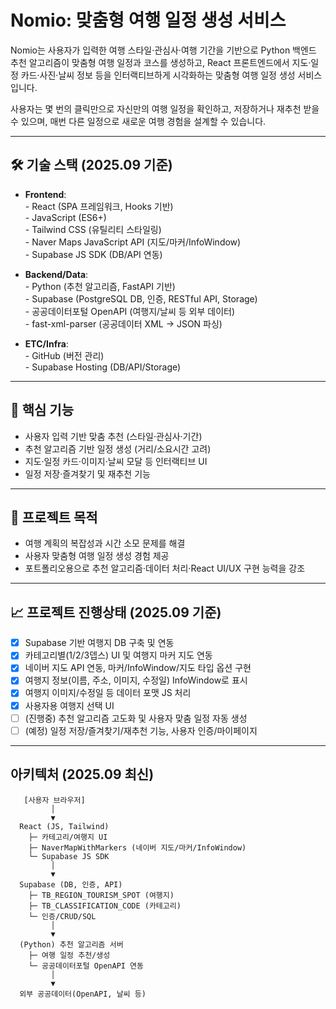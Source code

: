 
# Nomio: 맞춤형 여행 일정 생성 서비스

Nomio는 사용자가 입력한 여행 스타일·관심사·여행 기간을 기반으로 Python 백엔드 추천 알고리즘이 맞춤형 여행 일정과 코스를 생성하고, React 프론트엔드에서 지도·일정 카드·사진·날씨 정보 등을 인터랙티브하게 시각화하는 맞춤형 여행 일정 생성 서비스입니다.

사용자는 몇 번의 클릭만으로 자신만의 여행 일정을 확인하고, 저장하거나 재추천 받을 수 있으며, 매번 다른 일정으로 새로운 여행 경험을 설계할 수 있습니다.

---


## 🛠 기술 스택 (2025.09 기준)

- **Frontend**:  
       - React (SPA 프레임워크, Hooks 기반)  
       - JavaScript (ES6+)  
       - Tailwind CSS (유틸리티 스타일링)  
       - Naver Maps JavaScript API (지도/마커/InfoWindow)  
       - Supabase JS SDK (DB/API 연동)  

- **Backend/Data**:  
       - Python (추천 알고리즘, FastAPI 기반)  
       - Supabase (PostgreSQL DB, 인증, RESTful API, Storage)  
       - 공공데이터포털 OpenAPI (여행지/날씨 등 외부 데이터)  
       - fast-xml-parser (공공데이터 XML → JSON 파싱)  

- **ETC/Infra**:  
       - GitHub (버전 관리)  
       - Supabase Hosting (DB/API/Storage)  

---

## 🚀 핵심 기능

- 사용자 입력 기반 맞춤 추천 (스타일·관심사·기간)
- 추천 알고리즘 기반 일정 생성 (거리/소요시간 고려)
- 지도·일정 카드·이미지·날씨 모달 등 인터랙티브 UI
- 일정 저장·즐겨찾기 및 재추천 기능

---

## 🎯 프로젝트 목적

- 여행 계획의 복잡성과 시간 소모 문제를 해결
- 사용자 맞춤형 여행 일정 생성 경험 제공
- 포트폴리오용으로 추천 알고리즘·데이터 처리·React UI/UX 구현 능력을 강조

---

## 📈 프로젝트 진행상태 (2025.09 기준)

- [x] Supabase 기반 여행지 DB 구축 및 연동
- [x] 카테고리별(1/2/3뎁스) UI 및 여행지 마커 지도 연동
- [x] 네이버 지도 API 연동, 마커/InfoWindow/지도 타입 옵션 구현
- [x] 여행지 정보(이름, 주소, 이미지, 수정일) InfoWindow로 표시
- [x] 여행지 이미지/수정일 등 데이터 포맷 JS 처리
- [x] 사용자용 여행지 선택 UI
- [ ] (진행중) 추천 알고리즘 고도화 및 사용자 맞춤 일정 자동 생성
- [ ] (예정) 일정 저장/즐겨찾기/재추천 기능, 사용자 인증/마이페이지

---


## 아키텍처 (2025.09 최신)
```
   [사용자 브라우저]
         │
         ▼
  React (JS, Tailwind)
    ├─ 카테고리/여행지 UI
    ├─ NaverMapWithMarkers (네이버 지도/마커/InfoWindow)
    └─ Supabase JS SDK
         │
         ▼
  Supabase (DB, 인증, API)
    ├─ TB_REGION_TOURISM_SPOT (여행지)
    ├─ TB_CLASSIFICATION_CODE (카테고리)
    └─ 인증/CRUD/SQL
         │
         ▼
  (Python) 추천 알고리즘 서버
    ├─ 여행 일정 추천/생성
    └─ 공공데이터포털 OpenAPI 연동
         │
         ▼
  외부 공공데이터(OpenAPI, 날씨 등)
```



